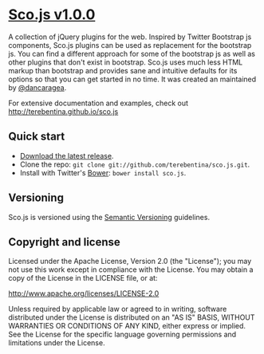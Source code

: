# [Sco.js v1.0.0](http://terebentina.github.io/sco.js)

A collection of jQuery plugins for the web. Inspired by Twitter Bootstrap js components, Sco.js plugins can be used as replacement for the bootstrap js. You can find a different approach for some of the bootstrap js as well as
other plugins that don't exist in bootstrap. Sco.js uses much less HTML markup than bootstrap and provides sane and intuitive defaults for its options so that you can get started in no time.
It was created an maintained by <a href="http://twitter.com/dancaragea">@dancaragea</a>.

For extensive documentation and examples, check out http://terebentina.github.io/sco.js

## Quick start

* [Download the latest release](https://github.com/terebentina/sco.js/zipball/master).
* Clone the repo: `git clone git://github.com/terebentina/sco.js.git`.
* Install with Twitter's [Bower](http://twitter.github.com/bower): `bower install sco.js`.

## Versioning

Sco.js is versioned using the [Semantic Versioning](http://semver.org) guidelines.


## Copyright and license

Licensed under the Apache License, Version 2.0 (the "License"); you may not use this work except in compliance with the License. You may obtain a copy of the License in the LICENSE file, or at:

http://www.apache.org/licenses/LICENSE-2.0

Unless required by applicable law or agreed to in writing, software distributed under the License is distributed on an "AS IS" BASIS, WITHOUT WARRANTIES OR CONDITIONS OF ANY KIND, either express or implied. See the License for the specific language governing permissions and limitations under the License.
